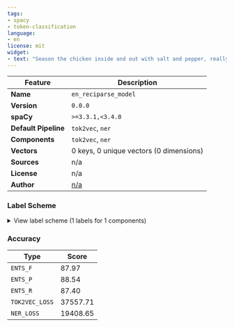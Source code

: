 ```yaml
---
tags:
- spacy
- token-classification
language:
- en
license: mit
widget:
- text: "Season the chicken inside and out with salt and pepper, really getting into all of the crevices. Let the chicken hang out for at least 1 hour at room temperature, which will help the meat absorb the salt. If you can season a few days in advance and let rest, uncovered, in the fridge, even better."
---
```

| Feature | Description |
| --- | --- |
| **Name** | `en_reciparse_model` |
| **Version** | `0.0.0` |
| **spaCy** | `>=3.3.1,<3.4.0` |
| **Default Pipeline** | `tok2vec`, `ner` |
| **Components** | `tok2vec`, `ner` |
| **Vectors** | 0 keys, 0 unique vectors (0 dimensions) |
| **Sources** | n/a |
| **License** | n/a |
| **Author** | [n/a]() |

### Label Scheme

<details>

<summary>View label scheme (1 labels for 1 components)</summary>

| Component | Labels |
| --- | --- |
| **`ner`** | `INGREDIENT` |

</details>

### Accuracy

| Type | Score |
| --- | --- |
| `ENTS_F` | 87.97 |
| `ENTS_P` | 88.54 |
| `ENTS_R` | 87.40 |
| `TOK2VEC_LOSS` | 37557.71 |
| `NER_LOSS` | 19408.65 |
